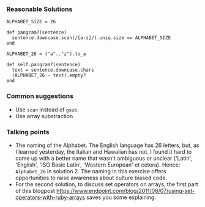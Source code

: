 ### Reasonable Solutions

```
ALPHABET_SIZE = 26

def pangram?(sentence)
  sentence.downcase.scan(/[a-z]/).uniq.size == ALPHABET_SIZE
end
```

```
ALPHABET_26 = ("a".."z").to_a

def self.pangram?(sentence)
  text = sentence.downcase.chars
  (ALPHABET_26 - text).empty?
end

```

### Common suggestions

- Use `scan` instead of `gsub`.
- Use array substraction


### Talking points
- The naming of the Alphabet. The English language has 26 letters, but, as I learned yesterday, the Italian and Hawaiian has not. I found it hard to come up with a better name that wasn't ambiguous or unclear ('Latin', 'English', 'ISO Basic Latin', 'Western European' et cetera). Hence: `Alphabet_26` in solution 2. The naming in this exercise offers opportunities to raise awareness about culture biased code. 
- For the second solution, to discuss set operators on arrays, the first part of this blogpost  https://www.endpoint.com/blog/2011/06/07/using-set-operators-with-ruby-arrays saves you some explaining.  

